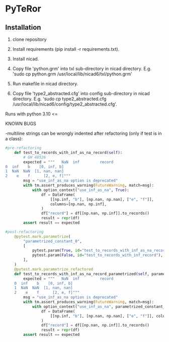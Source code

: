 # PyTeRor


## Installation 

1. clone repository

2. Install requirements (pip install -r requirements.txt).

3. Install nicad.

4. Copy file 'python.grm' into txl sub-directory in nicad directory. E.g. 'sudo cp python.grm /usr/local/lib/nicad6/txl/python.grm'

5. Run makefile in nicad directory.

5. Copy file 'type2_abstracted.cfg' into config sub-directory in nicad directory. E.g. 'sudo cp type2_abstracted.cfg /usr/local/lib/nicad6/config/type2_abstracted.cfg'. 

Runs with python 3.10 <=



KNOWN BUGS

-multiline strings can be wrongly indented after refactoring (only if test is in a class):
```python
#pre-refactoring
    def test_to_records_with_inf_as_na_record(self):
        # GH 48526
        expected = """   NaN  inf         record
0  inf    b    [0, inf, b]
1  NaN  NaN  [1, nan, nan]
2    e    f      [2, e, f]"""
        msg = "use_inf_as_na option is deprecated"
        with tm.assert_produces_warning(FutureWarning, match=msg):
            with option_context("use_inf_as_na", True):
                df = DataFrame(
                    [[np.inf, "b"], [np.nan, np.nan], ["e", "f"]],
                    columns=[np.nan, np.inf],
                )
                df["record"] = df[[np.nan, np.inf]].to_records()
                result = repr(df)
        assert result == expected

#post-refactoring
    @pytest.mark.parametrize(
        "parametrized_constant_0",
        [
            pytest.param(True, id="test_to_records_with_inf_as_na_record"),
            pytest.param(False, id="test_to_records_with_inf_record"),
        ],
    )
    @pytest.mark.parametrize_refactored
    def test_to_records_with_inf_as_na_record_parametrized(self, parametrized_constant_0):
        expected = """   NaN  inf         record
    0  inf    b    [0, inf, b]
    1  NaN  NaN  [1, nan, nan]
    2    e    f      [2, e, f]"""
        msg = "use_inf_as_na option is deprecated"
        with tm.assert_produces_warning(FutureWarning, match=msg):
            with option_context("use_inf_as_na", parametrized_constant_0):
                df = DataFrame(
                    [[np.inf, "b"], [np.nan, np.nan], ["e", "f"]], columns=[np.nan, np.inf]
                )
                df["record"] = df[[np.nan, np.inf]].to_records()
                result = repr(df)
        assert result == expected
